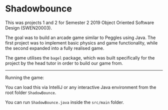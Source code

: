 # Shadowbounce

This was projects 1 and 2 for Semester 2 2019 Object Oriented Software Design (SWEN20003).

The goal was to build an arcade game similar to Peggles using Java. The first project was to implement basic physics and game functionality, while the second expanded into a fully realised game.

The game utilises the `bagel` package, which was built specifically for the project by the head tutor in order to build our game from. 

---
Running the game:

You can load this via IntelliJ or any interactive Java environment from the root folder `ShadowBounce`.

You can run `ShadowBounce.java` inside the `src/main` folder.
